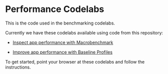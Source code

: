 # Performance Codelabs

This is the code used in the benchmarking codelabs.

Currently we have these codelabs available using code from this repository:

* [Inspect app performance with Macrobenchmark](https://d.android.com/codelabs/android-macrobenchmark-inspect)

* [Improve app performance with Baseline Profiles](https://d.android.com/codelabs/android-baseline-profiles-improve)


To get started, point your browser at these codelabs and follow the instructions.
